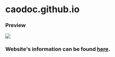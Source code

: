 # caodoc.github.io

### Preview

![](https://caodoc.is-a.dev/assets/preview.png)

### Website's information can be found [here](https://caodoc.is-a.dev/settings/).